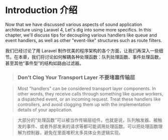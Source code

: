 
# Introduction 介绍

Now that we have discussed various aspects of sound application architecture using Laravel 4, Let's dig into some more specifics. In this chapter, we'll discuss tips for decoupling various handlers like queue and event handlers, as well as other "event-like" structures such as route filters.

我们已经讨论了用 Laravel 制作优美的程序架构的各个方面，让我们再深入一些细节。在本章，我们将讨论如何解耦各种处理函数：队列处理函数、事件处理函数，甚至其他“事件型”的结构如路由过滤器。

> ### Don't Clog Your Transport Layer 不要堵塞传输层

> Most "handlers" can be considered transport layer components. In other words, they receive calls through something like queue workers, a dispatched event, or an incoming request. Treat these handlers like controllers, and avoid clogging them up with the implementation details of your application.

> 大部分的“处理函数”可以被当作传输层组件。也就是说，队列触发器、被触发的事件、或者外部发来的请求等都可能调用处理函数。可以把处理函数理解为控制器，避免在里面堆积太多具体业务逻辑实现。
